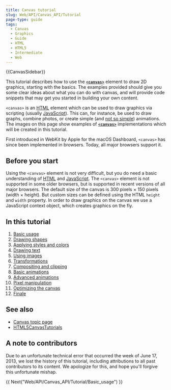 ```yaml
---
title: Canvas tutorial
slug: Web/API/Canvas_API/Tutorial
page-type: guide
tags:
  - Canvas
  - Graphics
  - Guide
  - HTML
  - HTML5
  - Intermediate
  - Web
---
```

{{CanvasSidebar}}

This tutorial describes how to use the [**`<canvas>`**](/en-US/docs/Web/HTML/Element/canvas) element to draw 2D graphics, starting with the basics. The examples provided should give you some clear ideas about what you can do with canvas, and will provide code snippets that may get you started in building your own content.

`<canvas>` is an [HTML](/en-US/docs/Web/HTML) element which can be used to draw graphics via scripting (usually [JavaScript](/en-US/docs/Glossary/JavaScript)). This can, for instance, be used to draw graphs, combine photos, or create simple (and [not so simple](/en-US/docs/Web/API/Canvas_API/A_basic_ray-caster)) animations. The images on this page show examples of [**`<canvas>`**](/en-US/docs/Web/HTML/Element/canvas) implementations which will be created in this tutorial.

First introduced in WebKit by Apple for the macOS Dashboard, `<canvas>` has since been implemented in browsers. Today, all major browsers support it.

## Before you start

Using the `<canvas>` element is not very difficult, but you do need a basic understanding of [HTML](/en-US/docs/Web/HTML) and [JavaScript](/en-US/docs/Web/JavaScript). The `<canvas>` element is not supported in some older browsers, but is supported in recent versions of all major browsers. The default size of the canvas is 300 pixels × 150 pixels (width × height). But custom sizes can be defined using the HTML `height` and `width` property. In order to draw graphics on the canvas we use a JavaScript context object, which creates graphics on the fly.

## In this tutorial

1. [Basic usage](/en-US/docs/Web/API/Canvas_API/Tutorial/Basic_usage)
2. [Drawing shapes](/en-US/docs/Web/API/Canvas_API/Tutorial/Drawing_shapes)
3. [Applying styles and colors](/en-US/docs/Web/API/Canvas_API/Tutorial/Applying_styles_and_colors)
4. [Drawing text](/en-US/docs/Web/API/Canvas_API/Tutorial/Drawing_text)
5. [Using images](/en-US/docs/Web/API/Canvas_API/Tutorial/Using_images)
6. [Transformations](/en-US/docs/Web/API/Canvas_API/Tutorial/Transformations)
7. [Compositing and clipping](/en-US/docs/Web/API/Canvas_API/Tutorial/Compositing)
8. [Basic animations](/en-US/docs/Web/API/Canvas_API/Tutorial/Basic_animations)
9. [Advanced animations](/en-US/docs/Web/API/Canvas_API/Tutorial/Advanced_animations)
10. [Pixel manipulation](/en-US/docs/Web/API/Canvas_API/Tutorial/Pixel_manipulation_with_canvas)
11. [Optimizing the canvas](/en-US/docs/Web/API/Canvas_API/Tutorial/Optimizing_canvas)
12. [Finale](/en-US/docs/Web/API/Canvas_API/Tutorial/Finale)

## See also

- [Canvas topic page](/en-US/docs/Web/API/Canvas_API)
- [HTML5CanvasTutorials](https://www.html5canvastutorials.com/)

## A note to contributors

Due to an unfortunate technical error that occurred the week of June 17, 2013, we lost the history of this tutorial, including attributions to all past contributors to its content. We apologize for this, and hope you'll forgive this unfortunate mishap.

{{ Next("Web/API/Canvas_API/Tutorial/Basic_usage") }}
